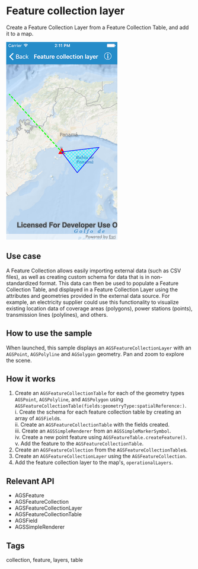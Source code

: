 # Feature collection layer

Create a Feature Collection Layer from a Feature Collection Table, and add it to a map.

![Feature collection layer](feature-collection-layer.png)

## Use case

A Feature Collection allows easily importing external data (such as CSV files), as well as creating custom schema for data that is in non-standardized format. This data can then be used to populate a Feature Collection Table, and displayed in a Feature Collection Layer using the attributes and geometries provided in the external data source. For example, an electricity supplier could use this functionality to visualize existing location data of coverage areas (polygons), power stations (points), transmission lines (polylines), and others.

## How to use the sample

When launched, this sample displays an `AGSFeatureCollectionLayer` with an `AGSPoint`, `AGSPolyline` and `AGSolygon` geometry. Pan and zoom to explore the scene.

## How it works

1. Create an `AGSFeatureCollectionTable` for each of the geometry types `AGSPoint`, `AGSPolyline`, and `AGSPolygon` using `AGSFeatureCollectionTable(fields:geometryType:spatialReference:)`.  
    i. Create the schema for each feature collection table by creating an array of `AGSField`s.    
    ii. Create an `AGSFeatureCollectionTable` with the fields created.  
    iii. Create an `AGSSimpleRenderer` from an `AGSSimpleMarkerSymbol`.  
    iv. Create a new point feature using `AGSFeatureTable.createFeature()`.  
    v. Add the feature to the `AGSFeatureCollectionTable`.  
2. Create an `AGSFeatureCollection` from the `AGSFeatureCollectionTable`s.
3. Create an `AGSFeatureCollectionLayer` using the `AGSFeatureCollection`.
4. Add the feature collection layer to the map's, `operationalLayers`.

## Relevant API

* AGSFeature
* AGSFeatureCollection
* AGSFeatureCollectionLayer
* AGSFeatureCollectionTable
* AGSField
* AGSSimpleRenderer

## Tags

collection, feature, layers, table
